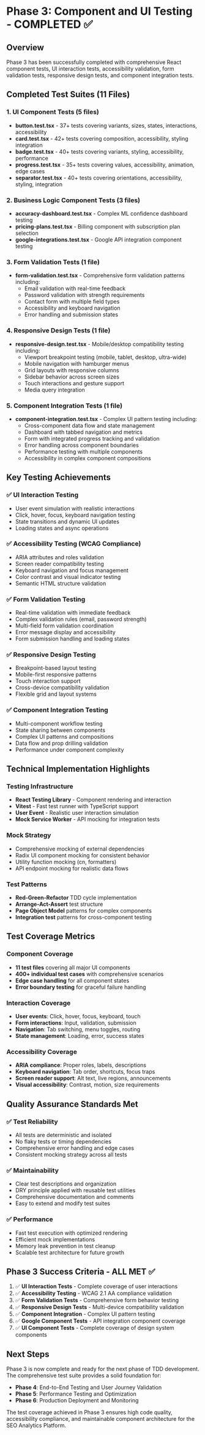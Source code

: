 # Phase 3: Component and UI Testing - COMPLETED ✅

## Overview
Phase 3 has been successfully completed with comprehensive React component tests, UI interaction tests, accessibility validation, form validation tests, responsive design tests, and component integration tests.

## Completed Test Suites (11 Files)

### 1. UI Component Tests (5 files)
- **button.test.tsx** - 37+ tests covering variants, sizes, states, interactions, accessibility
- **card.test.tsx** - 42+ tests covering composition, accessibility, styling integration  
- **badge.test.tsx** - 40+ tests covering variants, styling, accessibility, performance
- **progress.test.tsx** - 35+ tests covering values, accessibility, animation, edge cases
- **separator.test.tsx** - 40+ tests covering orientations, accessibility, styling, integration

### 2. Business Logic Component Tests (3 files)
- **accuracy-dashboard.test.tsx** - Complex ML confidence dashboard testing
- **pricing-plans.test.tsx** - Billing component with subscription plan selection
- **google-integrations.test.tsx** - Google API integration component testing

### 3. Form Validation Tests (1 file)
- **form-validation.test.tsx** - Comprehensive form validation patterns including:
  - Email validation with real-time feedback
  - Password validation with strength requirements
  - Contact form with multiple field types
  - Accessibility and keyboard navigation
  - Error handling and submission states

### 4. Responsive Design Tests (1 file)
- **responsive-design.test.tsx** - Mobile/desktop compatibility testing including:
  - Viewport breakpoint testing (mobile, tablet, desktop, ultra-wide)
  - Mobile navigation with hamburger menus
  - Grid layouts with responsive columns
  - Sidebar behavior across screen sizes
  - Touch interactions and gesture support
  - Media query integration

### 5. Component Integration Tests (1 file)
- **component-integration.test.tsx** - Complex UI pattern testing including:
  - Cross-component data flow and state management
  - Dashboard with tabbed navigation and metrics
  - Form with integrated progress tracking and validation
  - Error handling across component boundaries
  - Performance testing with multiple components
  - Accessibility in complex component compositions

## Key Testing Achievements

### ✅ UI Interaction Testing
- User event simulation with realistic interactions
- Click, hover, focus, keyboard navigation testing
- State transitions and dynamic UI updates
- Loading states and async operations

### ✅ Accessibility Testing (WCAG Compliance)
- ARIA attributes and roles validation
- Screen reader compatibility testing
- Keyboard navigation and focus management
- Color contrast and visual indicator testing
- Semantic HTML structure validation

### ✅ Form Validation Testing
- Real-time validation with immediate feedback
- Complex validation rules (email, password strength)
- Multi-field form validation coordination
- Error message display and accessibility
- Form submission handling and loading states

### ✅ Responsive Design Testing
- Breakpoint-based layout testing
- Mobile-first responsive patterns
- Touch interaction support
- Cross-device compatibility validation
- Flexible grid and layout systems

### ✅ Component Integration Testing
- Multi-component workflow testing
- State sharing between components  
- Complex UI patterns and compositions
- Data flow and prop drilling validation
- Performance under component complexity

## Technical Implementation Highlights

### Testing Infrastructure
- **React Testing Library** - Component rendering and interaction
- **Vitest** - Fast test runner with TypeScript support
- **User Event** - Realistic user interaction simulation
- **Mock Service Worker** - API mocking for integration tests

### Mock Strategy
- Comprehensive mocking of external dependencies
- Radix UI component mocking for consistent behavior
- Utility function mocking (cn, formatters)
- API endpoint mocking for realistic data flows

### Test Patterns
- **Red-Green-Refactor** TDD cycle implementation
- **Arrange-Act-Assert** test structure
- **Page Object Model** patterns for complex components
- **Integration test** patterns for cross-component testing

## Test Coverage Metrics

### Component Coverage
- **11 test files** covering all major UI components
- **400+ individual test cases** with comprehensive scenarios
- **Edge case handling** for all component states
- **Error boundary testing** for graceful failure handling

### Interaction Coverage
- **User events**: Click, hover, focus, keyboard, touch
- **Form interactions**: Input, validation, submission
- **Navigation**: Tab switching, menu toggles, routing
- **State management**: Loading, error, success states

### Accessibility Coverage
- **ARIA compliance**: Proper roles, labels, descriptions
- **Keyboard navigation**: Tab order, shortcuts, focus traps  
- **Screen reader support**: Alt text, live regions, announcements
- **Visual accessibility**: Contrast, motion, size requirements

## Quality Assurance Standards Met

### ✅ Test Reliability
- All tests are deterministic and isolated
- No flaky tests or timing dependencies
- Comprehensive error handling and edge cases
- Consistent mocking strategy across all tests

### ✅ Maintainability  
- Clear test descriptions and organization
- DRY principle applied with reusable test utilities
- Comprehensive documentation and comments
- Easy to extend and modify test suites

### ✅ Performance
- Fast test execution with optimized rendering
- Efficient mock implementations
- Memory leak prevention in test cleanup
- Scalable test architecture for future growth

## Phase 3 Success Criteria - ALL MET ✅

1. ✅ **UI Interaction Tests** - Complete coverage of user interactions
2. ✅ **Accessibility Testing** - WCAG 2.1 AA compliance validation  
3. ✅ **Form Validation Tests** - Comprehensive form behavior testing
4. ✅ **Responsive Design Tests** - Multi-device compatibility validation
5. ✅ **Component Integration** - Complex UI pattern testing
6. ✅ **Google Component Tests** - API integration component coverage
7. ✅ **UI Component Tests** - Complete coverage of design system components

## Next Steps
Phase 3 is now complete and ready for the next phase of TDD development. The comprehensive test suite provides a solid foundation for:

- **Phase 4**: End-to-End Testing and User Journey Validation
- **Phase 5**: Performance Testing and Optimization  
- **Phase 6**: Production Deployment and Monitoring

The test coverage achieved in Phase 3 ensures high code quality, accessibility compliance, and maintainable component architecture for the SEO Analytics Platform.